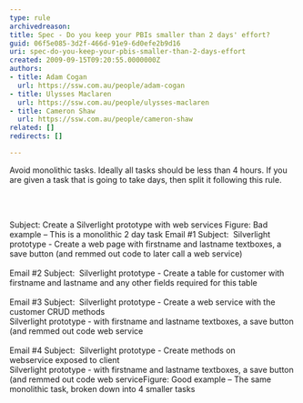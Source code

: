 ```yaml
---
type: rule
archivedreason: 
title: Spec - Do you keep your PBIs smaller than 2 days' effort?
guid: 06f5e085-3d2f-466d-91e9-6d0efe2b9d16
uri: spec-do-you-keep-your-pbis-smaller-than-2-days-effort
created: 2009-09-15T09:20:55.0000000Z
authors:
- title: Adam Cogan
  url: https://ssw.com.au/people/adam-cogan
- title: Ulysses Maclaren
  url: https://ssw.com.au/people/ulysses-maclaren
- title: Cameron Shaw
  url: https://ssw.com.au/people/cameron-shaw
related: []
redirects: []

---
```



Avoid monolithic tasks.&#160;Ideally all tasks should be less than 4 hours. If you are given a task that is going to take days, then split it following this rule. 

<br><excerpt class='endintro'></excerpt><br>

  <span class="ms-rteCustom-CodeArea">Subject&#58; Create a Silverlight prototype with web services </span>
  <span class="ms-rteCustom-FigureBad">Figure&#58; Bad example – This is a monolithic&#160;2 day task</span> <span class="ms-rteCustom-CodeArea" style="width&#58;100.11%;height&#58;258px;">Email #1 Subject&#58;&#160; Silverlight prototype - Create a web page with firstname and lastname textboxes, a save button (and remmed out code to later call a web service)<br>
<br>
Email #2 Subject&#58;&#160; Silverlight prototype - Create a table for customer with firstname and lastname and any other fields required for this table<br>
<br>
Email #3 Subject&#58;&#160; Silverlight prototype - Create a web service with the customer CRUD methods<br>
Silverlight prototype - with firstname and lastname textboxes, a save button (and remmed out code web service&#160;<br>
<br>
Email&#160;#4 Subject&#58;&#160; Silverlight prototype - Create methods on webservice&#160;exposed to client<br>
Silverlight prototype - with firstname and lastname textboxes, a save button (and remmed out code web service</span><span class="ms-rteCustom-FigureGood">Figure&#58; Good example – The same monolithic task, broken down into 4 smaller tasks</span> 



